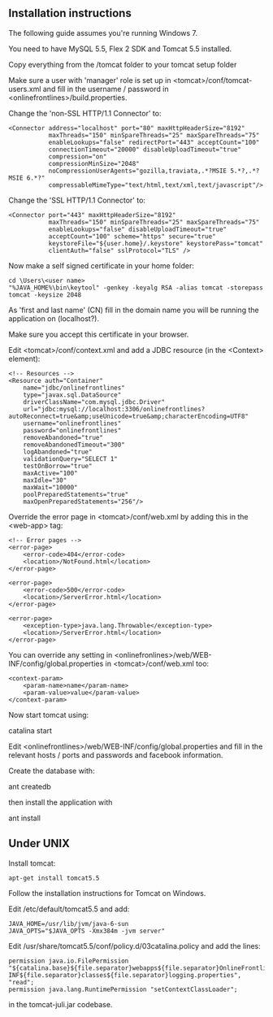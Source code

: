 Installation instructions
-------------------------

The following guide assumes you're running Windows 7.

You need to have MySQL 5.5, Flex 2 SDK and Tomcat 5.5 installed.

Copy everything from the <onlinefrontlines>/tomcat folder to your tomcat setup folder

Make sure a user with 'manager' role is set up in \<tomcat>/conf/tomcat-users.xml and fill in the username / password in \<onlinefrontlines>/build.properties.

Change the 'non-SSL HTTP/1.1 Connector' to:

    <Connector address="localhost" port="80" maxHttpHeaderSize="8192"
               maxThreads="150" minSpareThreads="25" maxSpareThreads="75"
               enableLookups="false" redirectPort="443" acceptCount="100"
               connectionTimeout="20000" disableUploadTimeout="true"
			   compression="on" 
			   compressionMinSize="2048" 
			   noCompressionUserAgents="gozilla,traviata,.*?MSIE 5.*?,.*?MSIE 6.*?" 
			   compressableMimeType="text/html,text/xml,text/javascript"/>

Change the 'SSL HTTP/1.1 Connector' to:

    <Connector port="443" maxHttpHeaderSize="8192"
               maxThreads="150" minSpareThreads="25" maxSpareThreads="75"
               enableLookups="false" disableUploadTimeout="true"
               acceptCount="100" scheme="https" secure="true"
               keystoreFile="${user.home}/.keystore" keystorePass="tomcat"
               clientAuth="false" sslProtocol="TLS" />

Now make a self signed certificate in your home folder:

	cd \Users\<user name>
	"%JAVA_HOME%\bin\keytool" -genkey -keyalg RSA -alias tomcat -storepass tomcat -keysize 2048
	
As 'first and last name' (CN) fill in the domain name you will be running the application on (localhost?). 

Make sure you accept this certificate in your browser.

Edit \<tomcat>/conf/context.xml and add a JDBC resource (in the \<Context> element):

	<!-- Resources -->
	<Resource auth="Container" 
		name="jdbc/onlinefrontlines" 
		type="javax.sql.DataSource" 
		driverClassName="com.mysql.jdbc.Driver" 
		url="jdbc:mysql://localhost:3306/onlinefrontlines?autoReconnect=true&amp;useUnicode=true&amp;characterEncoding=UTF8" 
		username="onlinefrontlines" 
		password="onlinefrontlines"
		removeAbandoned="true"
		removeAbandonedTimeout="300"
		logAbandoned="true"
		validationQuery="SELECT 1" 
		testOnBorrow="true"		
		maxActive="100"
		maxIdle="30" 
		maxWait="10000"
		poolPreparedStatements="true" 
		maxOpenPreparedStatements="256"/>		
		
Override the error page in \<tomcat>/conf/web.xml by adding this in the \<web-app> tag:

    <!-- Error pages -->
    <error-page>
    	<error-code>404</error-code>
    	<location>/NotFound.html</location>
  	</error-page>

    <error-page>
    	<error-code>500</error-code>
    	<location>/ServerError.html</location>
  	</error-page>

	<error-page>
		<exception-type>java.lang.Throwable</exception-type>
		<location>/ServerError.html</location>
	</error-page>

You can override any setting in \<onlinefronlines>/web/WEB-INF/config/global.properties in \<tomcat>/conf/web.xml too:
	
	<context-param>
		<param-name>name</param-name>
		<param-value>value</param-value>
	</context-param>

Now start tomcat using:

catalina start

Edit \<onlinefrontlines>/web/WEB-INF/config/global.properties and fill in the relevant hosts / ports and passwords and facebook information.

Create the database with:

ant createdb

then install the application with

ant install  

Under UNIX
----------
		
Install tomcat:

	apt-get install tomcat5.5
	
Follow the installation instructions for Tomcat on Windows.
	
Edit /etc/default/tomcat5.5 and add:

	JAVA_HOME=/usr/lib/jvm/java-6-sun
	JAVA_OPTS="$JAVA_OPTS -Xmx384m -jvm server"	
	
Edit /usr/share/tomcat5.5/conf/policy.d/03catalina.policy and add the lines:

	permission java.io.FilePermission "${catalina.base}${file.separator}webapps${file.separator}OnlineFrontlines${file.separator}WEB-INF${file.separator}classes${file.separator}logging.properties", "read";
	permission java.lang.RuntimePermission "setContextClassLoader";
	
in the tomcat-juli.jar codebase.

